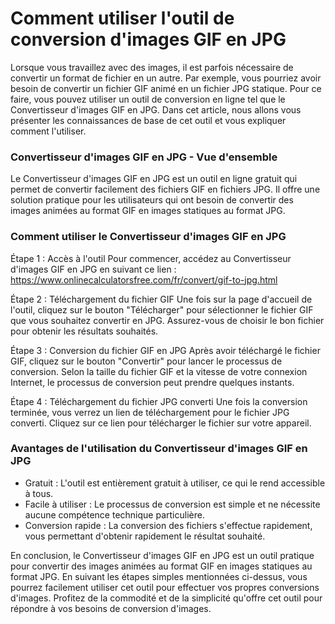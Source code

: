 Comment utiliser l'outil de conversion d'images GIF en JPG
==========================================================

Lorsque vous travaillez avec des images, il est parfois nécessaire de convertir un format de fichier en un autre. Par exemple, vous pourriez avoir besoin de convertir un fichier GIF animé en un fichier JPG statique. Pour ce faire, vous pouvez utiliser un outil de conversion en ligne tel que le Convertisseur d'images GIF en JPG. Dans cet article, nous allons vous présenter les connaissances de base de cet outil et vous expliquer comment l'utiliser.

### Convertisseur d'images GIF en JPG - Vue d'ensemble

Le Convertisseur d'images GIF en JPG est un outil en ligne gratuit qui permet de convertir facilement des fichiers GIF en fichiers JPG. Il offre une solution pratique pour les utilisateurs qui ont besoin de convertir des images animées au format GIF en images statiques au format JPG.

### Comment utiliser le Convertisseur d'images GIF en JPG

Étape 1 : Accès à l'outil Pour commencer, accédez au Convertisseur d'images GIF en JPG en suivant ce lien : <https://www.onlinecalculatorsfree.com/fr/convert/gif-to-jpg.html>

Étape 2 : Téléchargement du fichier GIF Une fois sur la page d'accueil de l'outil, cliquez sur le bouton "Télécharger" pour sélectionner le fichier GIF que vous souhaitez convertir en JPG. Assurez-vous de choisir le bon fichier pour obtenir les résultats souhaités.

Étape 3 : Conversion du fichier GIF en JPG Après avoir téléchargé le fichier GIF, cliquez sur le bouton "Convertir" pour lancer le processus de conversion. Selon la taille du fichier GIF et la vitesse de votre connexion Internet, le processus de conversion peut prendre quelques instants.

Étape 4 : Téléchargement du fichier JPG converti Une fois la conversion terminée, vous verrez un lien de téléchargement pour le fichier JPG converti. Cliquez sur ce lien pour télécharger le fichier sur votre appareil.

### Avantages de l'utilisation du Convertisseur d'images GIF en JPG

- Gratuit : L'outil est entièrement gratuit à utiliser, ce qui le rend accessible à tous.
- Facile à utiliser : Le processus de conversion est simple et ne nécessite aucune compétence technique particulière.
- Conversion rapide : La conversion des fichiers s'effectue rapidement, vous permettant d'obtenir rapidement le résultat souhaité.

En conclusion, le Convertisseur d'images GIF en JPG est un outil pratique pour convertir des images animées au format GIF en images statiques au format JPG. En suivant les étapes simples mentionnées ci-dessus, vous pourrez facilement utiliser cet outil pour effectuer vos propres conversions d'images. Profitez de la commodité et de la simplicité qu'offre cet outil pour répondre à vos besoins de conversion d'images.